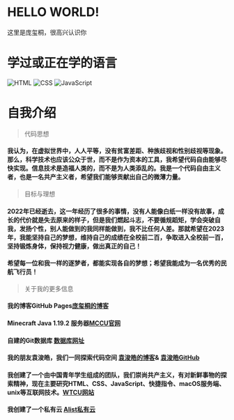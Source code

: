 # HELLO WORLD!

这里是庞玺桐，很高兴认识你

# 学过或正在学的语言

![HTML](https://img.shields.io/badge/-html-blue?style=for-the-badge&logo=html&logoColor=white)
![CSS](https://img.shields.io/badge/-css-blue?style=for-the-badge&logo=css&logoColor=white)
![JavaScript](https://img.shields.io/badge/-javascript-blue?style=for-the-badge&logo=javascript&logoColor=white)

# 自我介绍

> 代码思想

#### 我认为，在虚拟世界中，人人平等，没有贫富差距、种族歧视和性别歧视等现象。那么，科学技术也应该公众于世，而不是作为资本的工具，我希望代码自由能够尽快实现。信息技术是造福人类的，而不是为人类添乱的。我是一个代码自由主义者，也是一名共产主义者，希望我们能够贡献出自己的微薄力量。 

> 目标与理想

#### 2022年已经逝去，这一年经历了很多的事情，没有人能像白纸一样没有故事，成长的代价就是失去原来的样子，但是我们燃起斗志，不要循规蹈矩，学会突破自我，发扬个性，别人能做到的我同样能做到，我不比任何人差。那就希望在2023年，我能坚持自己的梦想，维持自己的成绩在全校前二百，争取进入全校前一百，坚持锻炼身体，保持视力健康，做出真正的自己！

#### 希望每一位和我一样的逐梦者，都能实现各自的梦想；希望我能成为一名优秀的民航飞行员！

> 关于我的更多信息
#### 我的博客GitHub Pages[庞玺桐的博客](https://pangxitong.github.io)
#### Minecraft Java 1.19.2 服务器[MCCU官网]([https://pangxitong.github.io/mccu](https://mcjecu.github.io/))
#### 自建的Git数据库 [数据库网址](http://341qwc20wv96.ngrok.xiaomiqiu123.top/)
#### 我的朋友袁浚皓，我们一同探索代码空间 [袁浚皓的博客](https://steveandkrepa.github.io/)& [袁浚皓GitHub](https://github.com/steveandkrepa)
#### 我创建了一个由中国青年学生组成的团队，我们崇尚共产主义，有对新鲜事物的探索精神，现在主要研究HTML、CSS、JavaScript、快捷指令、macOS服务端、unix等互联网技术。[WTCU网站](https://wtcu.github.io/)
#### 我创建了一个私有云 [Alist私有云](https://dz55egr4mle3.ngrok2.xiaomiqiu123.top)


<!---
PangXitong/PangXitong is a ✨ special ✨ repository because its `README.md` (this file) appears on your GitHub profile.
You can click the Preview link to take a look at your changes.
--->
